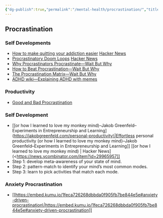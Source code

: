 ```yaml
---
{"dg-publish":true,"permalink":"/mental-health/procrastination/","title":"procrastination","tags":["procrastination"],"noteIcon":""}
---
```



## Procrastination

### Self Developments

- [How to make quitting your addiction easier](https://www.deprocrastination.co/blog/how-to-make-quitting-your-addiction-easier) [Hacker News](https://news.ycombinator.com/item?id=29850020)
- [Procrastinatory Doom Loops](https://brennancolberg.com/blog/procrastinatory-doom-loops) [Hacker News](https://news.ycombinator.com/item?id=29818894)
- [Why Procrastinators Procrastinate—Wait But Why](https://waitbutwhy.com/2013/10/why-procrastinators-procrastinate.html)
- [How to Beat Procrastination—Wait But Why](https://waitbutwhy.com/2013/11/how-to-beat-procrastination.html)
- [The Procrastination Matrix—Wait But Why](https://waitbutwhy.com/2015/03/procrastination-matrix.html)
- [ADHD wiki—Explaining ADHD with memes](https://romankogan.net/adhd/)

### Productivity

- [Good and Bad Procrastination](http://paulgraham.com/procrastination.html)

### Self Development

- [[or how I learned to love my monkey mind)–Jakob Greenfeld–Experiments in Entrepreneurship and Learning](<https://jakobgreenfeld.com/personal-productivity\|Effortless> personal productivity (or how I learned to love my monkey mind)–Jakob Greenfeld–Experiments in Entrepreneurship and Learning]] [[or how I learned to love my monkey mind) \| Hacker News](<https://news.ycombinator.com/item?id=29965957]]
- Step 1: develop meta-awareness of your state of mind.
- Step 2: pattern-match to identify your mind’s most common modes.
- Step 3: learn to pick activities that match each mode.

### Anxiety Procrastination

- [[https://embed.kumu.io/1feca726268dbbda0f905fb7be844e5e#anxiety-driven-procrastination\|https://embed.kumu.io/1feca726268dbbda0f905fb7be844e5e#anxiety-driven-procrastination]]
